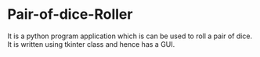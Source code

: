 # Pair-of-dice-Roller

It is a python program application which is can be used to roll a pair of dice. <br />
It is written using tkinter class and hence has a GUI.
